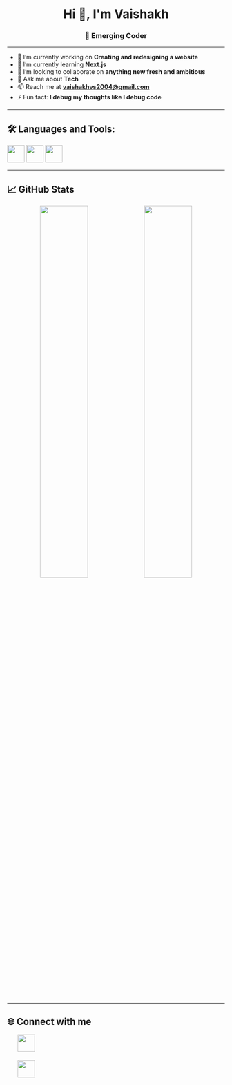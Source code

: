 <h1 align="center">Hi 👋, I'm Vaishakh</h1>
<h3 align="center">🚀 Emerging Coder</h3>


---


- 🔭 I’m currently working on **Creating and redesigning a website**
- 🌱 I’m currently learning **Next.js**
- 👯 I’m looking to collaborate on **anything new fresh and ambitious**
- 💬 Ask me about **Tech**
- 📫 Reach me at **vaishakhvs2004@gmail.com**
- ⚡ Fun fact: **I debug my thoughts like I debug code**

---

## 🛠️ Languages and Tools:
<p>
  <img src="https://cdn.jsdelivr.net/gh/devicons/devicon/icons/python/python-original.svg" width="40"/>
  <img src="https://cdn.jsdelivr.net/gh/devicons/devicon/icons/javascript/javascript-original.svg" width="40"/>
  <img src="https://cdn.jsdelivr.net/gh/devicons/devicon/icons/git/git-original.svg" width="40"/>
</p>

---

## 📈 GitHub Stats
<p align="center">
  <img src="https://github-readme-stats.vercel.app/api?username=vaishakhwastaken&show_icons=true&theme=radical" width="47%" />
  <img src="https://github-readme-streak-stats.herokuapp.com?user=vaishakhwastaken&theme=radical" width="47%" />
</p>

---


## 🌐 Connect with me

<ul style="list-style-type: none;">
  <li><a href="https://twitter.com/vaishakhvs05" target="_blank"><img src="https://cdn-icons-png.flaticon.com/512/733/733579.png" width="40"/></a></li>
  &nbsp;
  <li><a href="https://linkedin.com/in/vaishakh-v-s" target="_blank"><img src="https://cdn-icons-png.flaticon.com/512/174/174857.png" width="40"/></a></li>
<ul>

